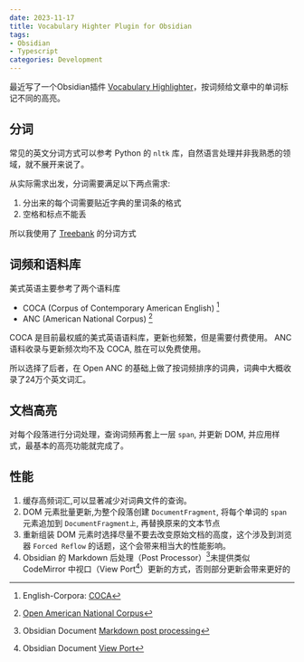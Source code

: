 ```yaml
---
date: 2023-11-17
title: Vocabulary Highter Plugin for Obsidian
tags: 
- Obsidian
- Typescript
categories: Development
---
```


最近写了一个Obsidian插件 [Vocabulary Highlighter](https://github.com/eatgrass/obsidian-vocab-highlighter)，按词频给文章中的单词标记不同的高亮。

## 分词

常见的英文分词方式可以参考 Python 的 `nltk` 库，自然语言处理并非我熟悉的领域，就不展开来说了。

从实际需求出发，分词需要满足以下两点需求:

1. 分出来的每个词需要贴近字典的里词条的格式 
2. 空格和标点不能丢

所以我使用了 [Treebank](https://en.wikipedia.org/wiki/Treebank) 的分词方式

## 词频和语料库

美式英语主要参考了两个语料库

- COCA (Corpus of Contemporary American English) [^1]
- ANC (American National Corpus) [^2]

COCA 是目前最权威的美式英语语料库，更新也频繁，但是需要付费使用。
ANC 语料收录与更新频次均不及 COCA, 胜在可以免费使用。

所以选择了后者，在 Open ANC 的基础上做了按词频排序的词典，词典中大概收录了24万个英文词汇。

## 文档高亮

对每个段落进行分词处理，查询词频再套上一层 `span`, 并更新 DOM, 并应用样式，最基本的高亮功能就完成了。

## 性能

1. 缓存高频词汇,可以显著减少对词典文件的查询。
2. DOM 元素批量更新,为整个段落创建 `DocumentFragment`, 将每个单词的 `span` 元素追加到 `DocumentFragment上`, 再替换原来的文本节点
3. 重新组装 DOM 元素时选择尽量不要去改变原始文档的高度，这个涉及到浏览器 `Forced Reflow` 的话题，这个会带来相当大的性能影响。
4. Obsidian 的 Markdown 后处理（Post Processor）[^3]未提供类似 CodeMirror 中视口（View Port[^4]）更新的方式，否则部分更新会带来更好的


[^1]: English-Corpora: [COCA](https://www.english-corpora.org/coca/)
[^2]: [Open American National Corpus](https://anc.org)
[^3]: Obsidian Document [Markdown post processing](https://docs.obsidian.md/Plugins/Editor/Markdown+post+processing)
[^4]: Obsidian Document [View Port](https://docs.obsidian.md/Plugins/Editor/Viewport)
